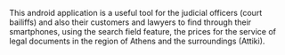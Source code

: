 This android application is a useful tool for the judicial officers (court bailiffs) and also their customers and lawyers to find through their smartphones, using the search field feature, the prices for the service of legal documents in the region of Athens and the surroundings (Attiki).
